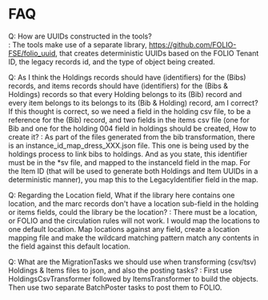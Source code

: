# FAQ

Q: How are UUIDs constructed in the tools?   
: The tools make use of a separate library, https://github.com/FOLIO-FSE/folio_uuid, that creates deterministic UUIDs based on the FOLIO Tenant ID, the legacy records id, and the type of object being created.

Q: As I think the Holdings records should have (identifiers) for the (Bibs) records, and items records should have (identifiers) for the (Bibs & Holdings) records so that every Holding belongs to its (Bib) record and every item belongs to its belongs to its (Bib & Holding) record, am I correct? If this thought is correct, so we need a field in the holding csv file, to be a reference for the (Bib) record, and two fields in the items csv file (one for Bib and one for the holding 004 field in holdings should be created, How to create it?
: As part of the files generated from the bib transformation, there is an instance_id_map_dress_XXX.json file. This one is being used by the holdings process to link bibs to holdings. And as you state, this identifier must be in the *sv file, and mapped to the instanceId field in the map. For the Item ID (that will be used to generate both Holdings and Item UUIDs in a deterministic manner), you map this to the LegacyIdentifier field in the map. 

Q: Regarding the Location field, What if the library here contains one location, and the marc records don't have a location sub-field in the holding or items fields, could the library be the location?
: There must be a location, or FOLIO and the circulation rules will not work. I would map the locations to one default location. Map locations against any field, create a location mapping file and make the wildcard matching pattern match any contents in the field against this default location.

Q: What are the MigrationTasks  we should use when transforming (csv/tsv) Holdings & Items files to json, and also the posting tasks?
: First use HoldingsCsvTransformer followed by ItemsTransformer to build the objects. Then use two separate BatchPoster tasks to post them to FOLIO.
